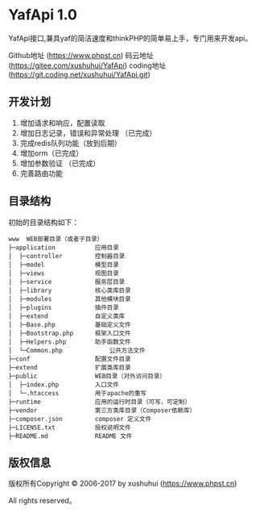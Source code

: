 YafApi 1.0
===============

YafApi接口,兼具yaf的简洁速度和thinkPHP的简单易上手，专门用来开发api。

Github地址 (https://www.phpst.cn)
码云地址 (https://gitee.com/xushuhui/YafApi)
coding地址 (https://git.coding.net/xushuhui/YafApi.git)

## 开发计划
1. 增加请求和响应，配置读取
2. 增加日志记录，错误和异常处理 （已完成）
3. 完成redis队列功能（放到后期）
4. 增加orm（已完成）
5. 增加参数验证 （已完成）
6. 完善路由功能
## 目录结构

初始的目录结构如下：

~~~
www  WEB部署目录（或者子目录）
├─application           应用目录
│  ├─controller         控制器目录
│  ├─model              模型目录
│  ├─views              视图目录
│  ├─service            服务层目录
│  ├─library            核心类库目录
│  ├─modules            其他模块目录
│  ├─plugins            插件目录
│  ├─extend             自定义类库
│  ├─Base.php           基础定义文件
│  ├─Bootstrap.php      框架入口文件
│  ├─Helpers.php        助手函数文件
│  └─Common.php             公共方法文件
├─conf                  配置文件目录
├─extend                扩展类库目录
├─public                WEB目录（对外访问目录）
│  ├─index.php          入口文件
│  └─.htaccess          用于apache的重写
├─runtime               应用的运行时目录（可写，可定制）
├─vendor                第三方类库目录（Composer依赖库）
├─composer.json         composer 定义文件
├─LICENSE.txt           授权说明文件
├─README.md             README 文件
~~~



## 版权信息

版权所有Copyright © 2006-2017 by xushuhui  (https://www.phpst.cn)

All rights reserved。




